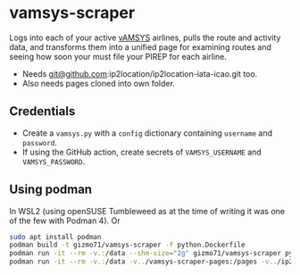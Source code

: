 # vamsys-scraper

Logs into each of your active [vAMSYS](https://vamsys.io/) airlines, pulls the route and activity data, and transforms them into a unified page for examining routes and seeing how soon your must file your PIREP for each airline.

- Needs git@github.com:ip2location/ip2location-iata-icao.git too.
- Also needs pages cloned into own folder.

## Credentials

- Create a `vamsys.py` with a `config` dictionary containing `username` and `password`.
- If using the GitHub action, create secrets of `VAMSYS_USERNAME` and `VAMSYS_PASSWORD`.

## Using podman

In WSL2 (using openSUSE Tumbleweed as at the time of writing it was one of the few with Podman 4).
Or
```sh
sudo apt install podman
podman build -t gizmo71/vamsys-scraper -f python.Dockerfile
podman run -it --rm -v.:/data --shm-size="2g" gizmo71/vamsys-scraper python3 /data/scrape.py
podman run -it --rm -v.:/data -v../vamsys-scraper-pages:/pages -v../ip2location-iata-icao/iata-icao.csv:/iata-icao.csv gizmo71/vamsys-scraper python3 /data/process.py
```
